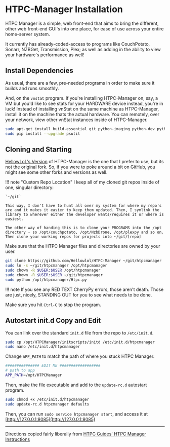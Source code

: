 # HTPC-Manager Installation

HTPC Manager is a simple, web front-end that aims to bring the different, other web front-end GUI's into one place, for ease of use across your entire home-server system.

It currently has already-coded-access to programs like CouchPotato, Sonarr, NZBGet, Transmission, Plex; as well as adding in the ability to view your hardware's performance as well!

## Install Dependencies

As usual, there are a few, pre-needed programs in order to make sure it builds and runs smoothly.

And, on the `vnstat` program. If you're installing HTPC-Manager on, say, a VM but you'd like to see stats for your HARDWARE device instead, you're in luck! Instead of installing vnStat on the same machine as HTPC-Manager, install it on the machine thats the actual hardware. You can remotely, over your network, view other vnStat instances inside of HTPC-Manager.

```bash
sudo apt-get install build-essential git python-imaging python-dev python-setuptools python-pip python-cherrypy vnstat -y
sudo pip install --upgrade psutil
```

## Cloning and Starting

[HellowLoL's Version][e69f24f4] of HTPC-Manager is the one that I prefer to use, but its not the original fork. So, if you were to poke around a bit on GitHub, you might see some other forks and versions as well.

!!! note "Custom Repo Location"
    I keep all of my cloned git repos inside of one, singular directory:

    `~/git`

    This way, I don't have to hunt all over my system for where my repo's are and it makes it easier to keep them updated. Then, I symlink the library to wherever either the developer wants/requires it or where is easiest.

    The other way of handing this is to clone your PROGRAMS into the /opt directory - so /opt/couchpotato, /opt/NzbDrone, /opt/plexpy and so on. Then clone your working repos for projects into ~/git/[repo]

Make sure that the HTPC Manager files and directories are owned by your user.

```bash
git clone https://github.com/Hellowlol/HTPC-Manager ~/git/htpcmanager
sudo ln -s ~/git/htpcmanager /opt/htpcmanager
sudo chown -R $USER:$USER /opt/htpcmanager
sudo chown -R $USER:$USER ~/git/htpcmanager
sudo python /opt/htpcmanager/Htpc.py
```

!!! note
    If you see any RED TEXT CherryPy errors, those aren't death. Those are just, nicely, STANDING OUT for you to see what needs to be done.

Make sure you hit `Ctrl-C` to stop the program.

## Autostart init.d Copy and Edit

You can link over the standard `init.d` file from the repo to `/etc/init.d`.

```bash
sudo cp /opt/HTPCManager/initscripts/initd /etc/init.d/htpcmanager
sudo nano /etc/init.d/htpcmanager
```

Change `APP_PATH` to match the path of where you stuck HTPC Manager.

```bash
############### EDIT ME ##################
# path to app
APP_PATH=/opt/HTPCManager
```

Then, make the file executable and add to the `update-rc.d` autostart program.

```bash
sudo chmod +x /etc/init.d/htpcmanager
sudo update-rc.d htpcmanager defaults
```

Then, you can run `sudo service htpcmanager start`, and access it  at [http://127.0.0.1:8085](http://127.0.0.1:8085)

* * *

Directions copied fairly liberally from [HTPC Guides' HTPC Manager Instructions](http://www.htpcguides.com/install-htpc-manager-ubuntu-linux/)

  [e69f24f4]: https://github.com/Hellowlol/HTPC-Manager.git "hellowlol/github"
